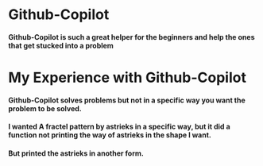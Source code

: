 # Github-Copilot
#### Github-Copilot is such a great helper for the beginners and help the ones that get stucked into a problem
# My Experience with Github-Copilot
#### Github-Copilot solves problems but not in a specific way you want the problem to be solved.
#### I wanted A fractel pattern by astrieks in a specific way, but it did a function not printing the way of astrieks in the shape I want.
#### But printed the astrieks in another form.

